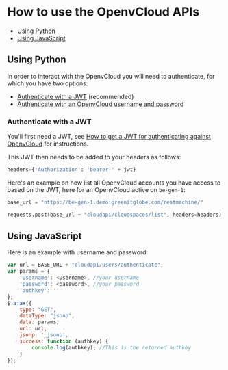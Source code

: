 # How to use the OpenvCloud APIs

- [Using Python](#python)
- [Using JavaScript](javascript)

<a id="python"></a>
## Using Python

In order to interact with the OpenvCloud you will need to authenticate, for which you have two options:
- [Authenticate with a JWT](#jwt) (recommended)
- [Authenticate with an OpenvCloud username and password](#legacy)


<a id="jwt"></a>
### Authenticate with a JWT

You'll first need a JWT, see [How to get a JWT for authenticating against OpenvCloud](how_to_get_a_JWT_for_OVC.md) for instructions.

This JWT then needs to be added to your headers as follows:
```python
headers={'Authorization': 'bearer ' + jwt}
```

Here's an example on how list all OpenvCloud accounts you have access to based on the JWT, here for an OpenvCloud active on `be-gen-1`:
```python
base_url = "https://be-gen-1.demo.greenitglobe.com/restmachine/"

requests.post(base_url + "cloudapi/cloudspaces/list", headers=headers).json()
```


<a id="javascript"></a>
## Using JavaScript

Here is an example with username and password:
```javascript
var url = BASE_URL + "cloudapi/users/authenticate";
var params = {
    'username': <username>, //your username
    'password': <password>, //your password
    'authkey': ''
};
$.ajax({
    type: "GET",
    dataType: "jsonp",
    data: params,
    url: url,
    jsonp: '_jsonp',
    success: function (authkey) {
        console.log(authkey); //This is the returned authkey 
    }
});
```